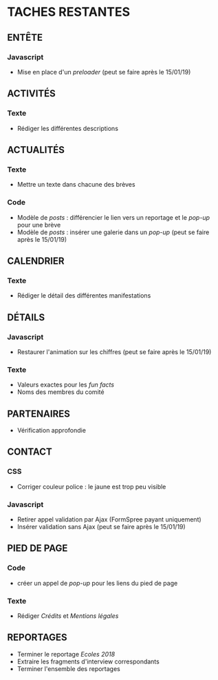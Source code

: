 # TACHES RESTANTES
## ENTÊTE
### Javascript
* Mise en place d'un *preloader* (peut se faire après le 15/01/19)
## ACTIVITÉS
### Texte
* Rédiger les différentes descriptions
## ACTUALITÉS
### Texte
* Mettre un texte dans chacune des brèves
### Code
* Modèle de *posts*  : différencier le lien vers un reportage et le *pop-up* pour une brève
* Modèle de *posts* : insérer une galerie dans un *pop-up* (peut se faire après le 15/01/19)
## CALENDRIER
### Texte 
* Rédiger le détail des différentes manifestations
## DÉTAILS
### Javascript
* Restaurer l'animation sur les chiffres (peut se faire après le 15/01/19)
### Texte
* Valeurs exactes pour les *fun facts*
* Noms des membres du comité
## PARTENAIRES
* Vérification approfondie
## CONTACT
### CSS
* Corriger couleur police : le jaune est trop peu visible  
### Javascript
* Retirer appel validation par Ajax (FormSpree payant uniquement)  
* Insérer validation sans Ajax (peut se faire après le 15/01/19)
## PIED DE PAGE
### Code
* créer un appel de *pop-up* pour les liens du pied de page
### Texte
* Rédiger *Crédits* et *Mentions légales*
## REPORTAGES
* Terminer le reportage *Ecoles 2018*
* Extraire les fragments d'interview correspondants
* Terminer l'ensemble des reportages 